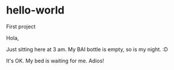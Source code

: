 # hello-world
First project

Hola,

Just sitting here at 3 am. My BAI bottle is empty, so is my night. :D

It's OK. My bed is waiting for me. Adios!
